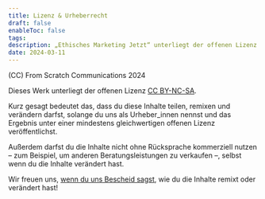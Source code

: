 ```yaml
---
title: Lizenz & Urheberrecht
draft: false
enableToc: false
tags: 
description: „Ethisches Marketing Jetzt“ unterliegt der offenen Lizenz CC BY-NC-SA. Wir freuen uns, wenn du uns Bescheid sagst, wie du die Inhalte remixt oder verändert hast!
date: 2024-03-11
---
```

(CC) From Scratch Communications 2024 

Dieses Werk unterliegt der offenen Lizenz [CC BY-NC-SA](https://creativecommons.org/licenses/by-nc-sa/4.0/). 

Kurz gesagt bedeutet das, dass du diese Inhalte teilen, remixen und verändern darfst, solange du uns als Urheber_innen nennst und das Ergebnis unter einer mindestens gleichwertigen offenen Lizenz veröffentlichst. 

Außerdem darfst du die Inhalte nicht ohne Rücksprache kommerziell nutzen – zum Beispiel, um anderen Beratungsleistungen zu verkaufen –, selbst wenn du die Inhalte verändert hast. 

Wir freuen uns, [wenn du uns Bescheid sagst](mailto:ethisches-marketing@from-scratch.net), wie du die Inhalte remixt oder verändert hast!